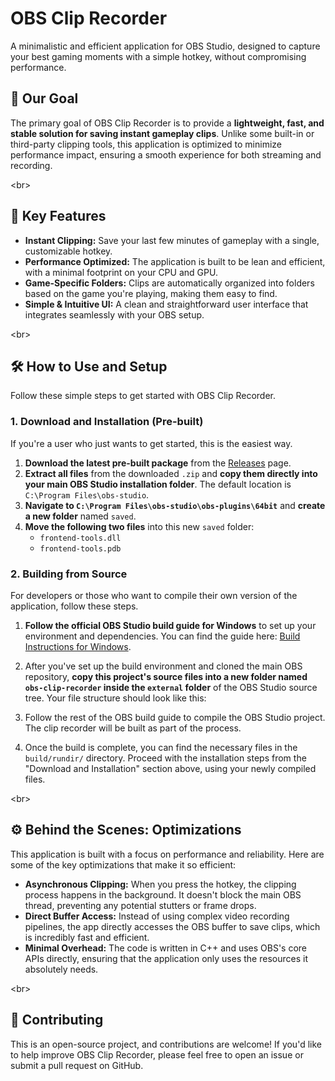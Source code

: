 # OBS Clip Recorder

A minimalistic and efficient application for OBS Studio, designed to capture your best gaming moments with a simple hotkey, without compromising performance.

## 🎯 Our Goal

The primary goal of OBS Clip Recorder is to provide a **lightweight, fast, and stable solution for saving instant gameplay clips**. Unlike some built-in or third-party clipping tools, this application is optimized to minimize performance impact, ensuring a smooth experience for both streaming and recording.

\<br\>

## 🚀 Key Features

  * **Instant Clipping:** Save your last few minutes of gameplay with a single, customizable hotkey.
  * **Performance Optimized:** The application is built to be lean and efficient, with a minimal footprint on your CPU and GPU.
  * **Game-Specific Folders:** Clips are automatically organized into folders based on the game you're playing, making them easy to find.
  * **Simple & Intuitive UI:** A clean and straightforward user interface that integrates seamlessly with your OBS setup.

\<br\>

## 🛠️ How to Use and Setup

Follow these simple steps to get started with OBS Clip Recorder.

### 1\. Download and Installation (Pre-built)

If you're a user who just wants to get started, this is the easiest way.

1.  **Download the latest pre-built package** from the [Releases](https://www.google.com/search?q=https://github.com/Chirraaa/OBSReplayCompanion/releases) page.
2.  **Extract all files** from the downloaded `.zip` and **copy them directly into your main OBS Studio installation folder**. The default location is `C:\Program Files\obs-studio`.
3.  **Navigate to `C:\Program Files\obs-studio\obs-plugins\64bit`** and **create a new folder** named `saved`.
4.  **Move the following two files** into this new `saved` folder:
      * `frontend-tools.dll`
      * `frontend-tools.pdb`

### 2\. Building from Source

For developers or those who want to compile their own version of the application, follow these steps.

1.  **Follow the official OBS Studio build guide for Windows** to set up your environment and dependencies. You can find the guide here: [Build Instructions for Windows](https://github.com/obsproject/obs-studio/wiki/build-instructions-for-windows).

2.  After you've set up the build environment and cloned the main OBS repository, **copy this project's source files into a new folder named `obs-clip-recorder` inside the `external` folder** of the OBS Studio source tree. Your file structure should look like this:

3.  Follow the rest of the OBS build guide to compile the OBS Studio project. The clip recorder will be built as part of the process.

4.  Once the build is complete, you can find the necessary files in the `build/rundir/` directory. Proceed with the installation steps from the "Download and Installation" section above, using your newly compiled files.

\<br\>

## ⚙️ Behind the Scenes: Optimizations

This application is built with a focus on performance and reliability. Here are some of the key optimizations that make it so efficient:

  * **Asynchronous Clipping:** When you press the hotkey, the clipping process happens in the background. It doesn't block the main OBS thread, preventing any potential stutters or frame drops.
  * **Direct Buffer Access:** Instead of using complex video recording pipelines, the app directly accesses the OBS buffer to save clips, which is incredibly fast and efficient.
  * **Minimal Overhead:** The code is written in C++ and uses OBS's core APIs directly, ensuring that the application only uses the resources it absolutely needs.

\<br\>

## 🤝 Contributing

This is an open-source project, and contributions are welcome\! If you'd like to help improve OBS Clip Recorder, please feel free to open an issue or submit a pull request on GitHub.
